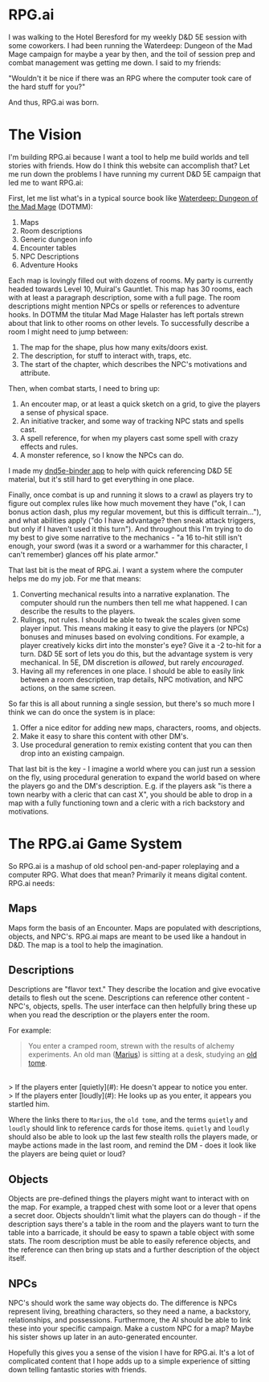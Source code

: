 # RPG.ai
I was walking to the Hotel Beresford for my weekly D&D 5E session with some coworkers. I had been
running the Waterdeep: Dungeon of the Mad Mage campaign for maybe a year by then, and the toil of
session prep and combat management was getting me down. I said to my friends:

"Wouldn't it be nice if there was an RPG where the computer took care of the hard stuff for you?"

And thus, RPG.ai was born.

# The Vision
I'm building RPG.ai because I want a tool to help me build worlds and tell stories with friends.
How do I think this website can accomplish that? Let me run down the problems I have running my
current D&D 5E campaign that led me to want RPG.ai:

First, let me list what's in a typical source book like [Waterdeep: Dungeon of the Mad Mage](https://dnd.wizards.com/products/tabletop-games/rpg-products/waterdeep-dungeon-mad-mage) (DOTMM):

1. Maps
2. Room descriptions
3. Generic dungeon info
4. Encounter tables
5. NPC Descriptions
6. Adventure Hooks

Each map is lovingly filled out with dozens of rooms. My party is currently headed towards Level 10,
Muiral's Gauntlet. This map has 30 rooms, each with at least a paragraph description, some with
a full page. The room descriptions might mention NPCs or spells or references to adventure hooks. In
DOTMM the titular Mad Mage Halaster has left portals strewn about that link to other rooms on other
levels. To successfully describe a room I might need to jump between:

1. The map for the shape, plus how many exits/doors exist.
2. The description, for stuff to interact with, traps, etc.
3. The start of the chapter, which describes the NPC's motivations and attribute.

Then, when combat starts, I need to bring up:

1. An encouter map, or at least a quick sketch on a grid, to give the players a sense of physical
space.
2. An initiative tracker, and some way of tracking NPC stats and spells cast.
3. A spell reference, for when my players cast some spell with crazy effects and rules.
4. A monster reference, so I know the NPCs can do.

I made my [dnd5e-binder app](https://etherealmachine.github.io/dnd5e-binder/) to help with quick
referencing D&D 5E material, but it's still hard to get everything in one place.

Finally, once combat is up and running it slows to a crawl as players try to figure out complex
rules like how much movement they have ("ok, I can bonus action dash, plus my regular movement, but
this is difficult terrain..."), and what abilities apply ("do I have advantage? then sneak attack
triggers, but only if I haven't used it this turn"). And throughout this I'm trying to do my best
to give some narrative to the mechanics - "a 16 to-hit still isn't enough, your sword (was it a
sword or a warhammer for this character, I can't remember) glances off his plate armor."

That last bit is the meat of RPG.ai. I want a system where the computer helps me do my job. For
me that means:

1. Converting mechanical results into a narrative explanation. The computer should run the numbers
then tell me what happened. I can describe the results to the players.
2. Rulings, not rules. I should be able to tweak the scales given some player input. This means
making it easy to give the players (or NPCs) bonuses and minuses based on evolving conditions. For
example, a player creatively kicks dirt into the monster's eye? Give it a -2 to-hit for a turn.
D&D 5E sort of lets you do this, but the advantage system is very mechanical. In 5E, DM discretion
is *allowed*, but rarely *encouraged*.
3. Having all my references in one place. I should be able to easily link between a room
description, trap details, NPC motivation, and NPC actions, on the same screen.

So far this is all about running a single session, but there's so much more I think we can do once
the system is in place:

1. Offer a nice editor for adding new maps, characters, rooms, and objects.
2. Make it easy to share this content with other DM's.
3. Use procedural generation to remix existing content that you can then drop into an existing
campaign.

That last bit is the key - I imagine a world where you can just run a session on the fly, using
procedural generation to expand the world based on where the players go and the DM's description.
E.g. if the players ask "is there a town nearby with a cleric that can cast X", you should be able
to drop in a map with a fully functioning town and a cleric with a rich backstory and motivations.

# The RPG.ai Game System
So RPG.ai is a mashup of old school pen-and-paper roleplaying and a computer RPG. What does that
mean? Primarily it means digital content. RPG.ai needs:

## Maps
Maps form the basis of an Encounter. Maps are populated with descriptions, objects, and NPC's.
RPG.ai maps are meant to be used like a handout in D&D. The map is a tool to help the imagination.

## Descriptions
Descriptions are "flavor text." They describe the location and give evocative details to flesh out
the scene. Descriptions can reference other content - NPC's, objects, spells. The user interface
can then helpfully bring these up when you read the description or the players enter the room.

For example:

> You enter a cramped room, strewn with the results of alchemy experiments. An old man ([Marius](#))
> is sitting at a desk, studying an [old tome](#).
<br />
> If the players enter [quietly](#): He doesn't appear to notice you enter.
<br />
> If the players enter [loudly](#): He looks up as you enter, it appears you startled him.

Where the links there to `Marius`, the `old tome`, and the terms `quietly` and `loudly` should link
to reference cards for those items. `quietly` and `loudly` should also be able to look up the last
few stealth rolls the players made, or maybe actions made in the last room, and remind the DM - does
it look like the players are being quiet or loud?

## Objects
Objects are pre-defined things the players might want to interact with on the map. For example, a
trapped chest with some loot or a lever that opens a secret door. Objects shouldn't limit what the
players can do though - if the description says there's a table in the room and the players
want to turn the table into a barricade, it should be easy to spawn a table object with some stats.
The room description must be able to easily reference objects, and the reference can then bring up
stats and a further description of the object itself.

## NPCs
NPC's should work the same way objects do. The difference is NPCs represent living, breathing
characters, so they need a name, a backstory, relationships, and possessions. Furthermore, the AI
should be able to link these into your specific campaign. Make a custom NPC for a map? Maybe his
sister shows up later in an auto-generated encounter.

Hopefully this gives you a sense of the vision I have for RPG.ai. It's a lot of complicated content
that I hope adds up to a simple experience of sitting down telling fantastic stories with friends.